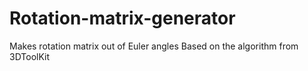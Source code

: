 # Rotation-matrix-generator
Makes rotation matrix out of Euler angles 
Based on the algorithm from 3DToolKit